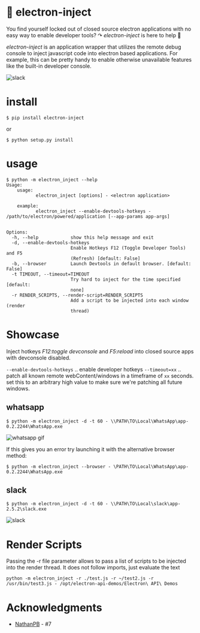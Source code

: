# 💉 electron-inject

You find yourself locked out of closed source electron applications with no easy way to enable developer tools? ↷ *electron-inject* is here to help 👲


*electron-inject* is an application wrapper that utilizes the remote debug console to inject javascript code into electron based applications. For example, this can be pretty handy to enable otherwise unavailable features like the built-in developer console.

![slack](https://cloud.githubusercontent.com/assets/2865694/24376228/70b2c2b0-133b-11e7-893c-c7a0ad262343.gif)


# install

    $ pip install electron-inject
    
or 

    $ python setup.py install
    
# usage

    $ python -m electron_inject --help
    Usage:
        usage:
               electron_inject [options] - <electron application>

        example:
               electron_inject --enable-devtools-hotkeys - /path/to/electron/powered/application [--app-params app-args]


    Options:
      -h, --help            show this help message and exit
      -d, --enable-devtools-hotkeys
                            Enable Hotkeys F12 (Toggle Developer Tools) and F5
                            (Refresh) [default: False]
      -b, --browser         Launch Devtools in default browser. [default: False]
      -t TIMEOUT, --timeout=TIMEOUT
                            Try hard to inject for the time specified [default:
                            none]
      -r RENDER_SCRIPTS, --render-script=RENDER_SCRIPTS
                            Add a script to be injected into each window (render
                            thread)

# Showcase

Inject hotkeys *F12:toggle devconsole* and *F5:reload* into closed source apps with devconsole disabled.

`--enable-devtools-hotkeys` .. enable developer hotkeys
`--timeout=xx` .. patch all known remote webContent/windows in a timeframe of `xx` seconds. set this to an arbitrary high value to make sure we're patching all future windows.

## whatsapp

`$ python -m electron_inject -d -t 60 - \\PATH\TO\Local\WhatsApp\app-0.2.2244\WhatsApp.exe`

![whatsapp gif](https://cloud.githubusercontent.com/assets/2865694/24376256/81d44e88-133b-11e7-961f-060e7b8201ed.gif)

If this gives you an error try launching it with the alternative browser method:

`$ python -m electron_inject --browser - \PATH\TO\Local\WhatsApp\app-0.2.2244\WhatsApp.exe`

## slack

`$ python -m electron_inject -d -t 60 - \\PATH\TO\Local\slack\app-2.5.2\slack.exe`

![slack](https://cloud.githubusercontent.com/assets/2865694/24376228/70b2c2b0-133b-11e7-893c-c7a0ad262343.gif)

# Render Scripts

Passing the -r file parameter allows to pass a list of scripts to be injected into the render thread. It does not follow imports, just evaluate the text

`python -m electron_inject -r ./test.js -r ~/test2.js -r /usr/bin/test3.js - /opt/electron-api-demos/Electron\ API\ Demos`

# Acknowledgments

- [NathanPB](https://github.com/NathanPB) - #7



